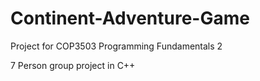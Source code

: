# Continent-Adventure-Game
Project for COP3503 Programming Fundamentals 2

7 Person group project in C++
